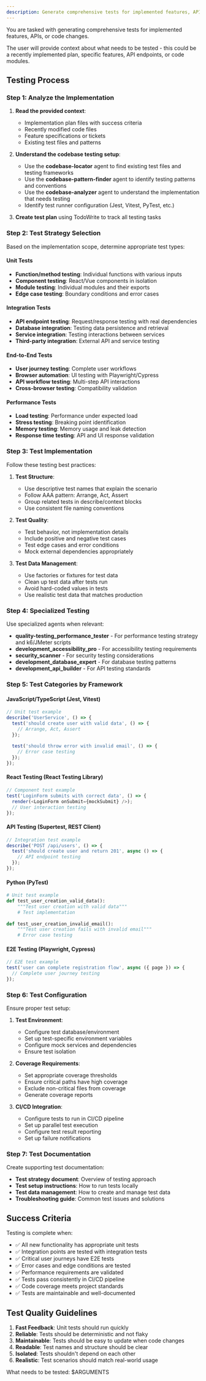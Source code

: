 ```yaml
---
description: Generate comprehensive tests for implemented features, APIs, or code changes. Creates unit tests, integration tests, end-to-end tests, and test documentation.
---
```


You are tasked with generating comprehensive tests for implemented features, APIs, or code changes.

The user will provide context about what needs to be tested - this could be a recently implemented plan, specific features, API endpoints, or code modules.

## Testing Process

### Step 1: Analyze the Implementation

1. **Read the provided context**:
   - Implementation plan files with success criteria
   - Recently modified code files
   - Feature specifications or tickets
   - Existing test files and patterns

2. **Understand the codebase testing setup**:
   - Use the **codebase-locator** agent to find existing test files and testing frameworks
   - Use the **codebase-pattern-finder** agent to identify testing patterns and conventions
   - Use the **codebase-analyzer** agent to understand the implementation that needs testing
   - Identify test runner configuration (Jest, Vitest, PyTest, etc.)

3. **Create test plan** using TodoWrite to track all testing tasks

### Step 2: Test Strategy Selection

Based on the implementation scope, determine appropriate test types:

#### **Unit Tests**
- **Function/method testing**: Individual functions with various inputs
- **Component testing**: React/Vue components in isolation
- **Module testing**: Individual modules and their exports
- **Edge case testing**: Boundary conditions and error cases

#### **Integration Tests**
- **API endpoint testing**: Request/response testing with real dependencies
- **Database integration**: Testing data persistence and retrieval
- **Service integration**: Testing interactions between services
- **Third-party integration**: External API and service testing

#### **End-to-End Tests**
- **User journey testing**: Complete user workflows
- **Browser automation**: UI testing with Playwright/Cypress
- **API workflow testing**: Multi-step API interactions
- **Cross-browser testing**: Compatibility validation

#### **Performance Tests**
- **Load testing**: Performance under expected load
- **Stress testing**: Breaking point identification
- **Memory testing**: Memory usage and leak detection
- **Response time testing**: API and UI response validation

### Step 3: Test Implementation

Follow these testing best practices:

1. **Test Structure**:
   - Use descriptive test names that explain the scenario
   - Follow AAA pattern: Arrange, Act, Assert
   - Group related tests in describe/context blocks
   - Use consistent file naming conventions

2. **Test Quality**:
   - Test behavior, not implementation details
   - Include positive and negative test cases
   - Test edge cases and error conditions
   - Mock external dependencies appropriately

3. **Test Data Management**:
   - Use factories or fixtures for test data
   - Clean up test data after tests run
   - Avoid hard-coded values in tests
   - Use realistic test data that matches production

### Step 4: Specialized Testing

Use specialized agents when relevant:

- **quality-testing_performance_tester** - For performance testing strategy and k6/JMeter scripts
- **development_accessibility_pro** - For accessibility testing requirements
- **security_scanner** - For security testing considerations
- **development_database_expert** - For database testing patterns
- **development_api_builder** - For API testing standards

### Step 5: Test Categories by Framework

#### **JavaScript/TypeScript (Jest, Vitest)**
```javascript
// Unit test example
describe('UserService', () => {
  test('should create user with valid data', () => {
    // Arrange, Act, Assert
  });
  
  test('should throw error with invalid email', () => {
    // Error case testing
  });
});
```

#### **React Testing (React Testing Library)**
```javascript
// Component test example
test('LoginForm submits with correct data', () => {
  render(<LoginForm onSubmit={mockSubmit} />);
  // User interaction testing
});
```

#### **API Testing (Supertest, REST Client)**
```javascript
// Integration test example
describe('POST /api/users', () => {
  test('should create user and return 201', async () => {
    // API endpoint testing
  });
});
```

#### **Python (PyTest)**
```python
# Unit test example
def test_user_creation_valid_data():
    """Test user creation with valid data"""
    # Test implementation
    
def test_user_creation_invalid_email():
    """Test user creation fails with invalid email"""
    # Error case testing
```

#### **E2E Testing (Playwright, Cypress)**
```javascript
// E2E test example
test('user can complete registration flow', async ({ page }) => {
  // Complete user journey testing
});
```

### Step 6: Test Configuration

Ensure proper test setup:

1. **Test Environment**:
   - Configure test database/environment
   - Set up test-specific environment variables
   - Configure mock services and dependencies
   - Ensure test isolation

2. **Coverage Requirements**:
   - Set appropriate coverage thresholds
   - Ensure critical paths have high coverage
   - Exclude non-critical files from coverage
   - Generate coverage reports

3. **CI/CD Integration**:
   - Configure tests to run in CI/CD pipeline
   - Set up parallel test execution
   - Configure test result reporting
   - Set up failure notifications

### Step 7: Test Documentation

Create supporting test documentation:

- **Test strategy document**: Overview of testing approach
- **Test setup instructions**: How to run tests locally
- **Test data management**: How to create and manage test data
- **Troubleshooting guide**: Common test issues and solutions

## Success Criteria

Testing is complete when:
- ✅ All new functionality has appropriate unit tests
- ✅ Integration points are tested with integration tests
- ✅ Critical user journeys have E2E tests
- ✅ Error cases and edge conditions are tested
- ✅ Performance requirements are validated
- ✅ Tests pass consistently in CI/CD pipeline
- ✅ Code coverage meets project standards
- ✅ Tests are maintainable and well-documented

## Test Quality Guidelines

1. **Fast Feedback**: Unit tests should run quickly
2. **Reliable**: Tests should be deterministic and not flaky
3. **Maintainable**: Tests should be easy to update when code changes
4. **Readable**: Test names and structure should be clear
5. **Isolated**: Tests shouldn't depend on each other
6. **Realistic**: Test scenarios should match real-world usage

What needs to be tested: $ARGUMENTS